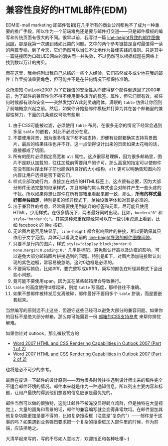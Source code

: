 # 兼容性良好的HTML邮件(EDM)

EDM(E-mail marketing 即邮件营销)在几乎所有的商业公司都免不了成为一种重要的推广手段，所以作为一个前端难免还是要与邮件打交道——只是邮件模板的编写和传统页面有很大的不同。很早以前，我写过一篇 [line-height导致的邮件图像间隙](/gap-on-images-in-mail-caused-by-line-height/)，那是我第一次遇到诸如此类的问题。文中的两个参考链接是当时最值得一读的两篇专稿，到了今天，它们仍然可以当仁不让地作为最佳实践的准则。只是其中一篇链接因为口碑UED网站的消失而一并失效，不过仍然可以根据标题在网络上找到数以万计的拷贝。

而在这里，我单纯列出我自己总结的一些个人经验，它们虽然或多或少地在我的邮件工作里扮演重要角色，但可能并不是在任何情况下都保持准确。

众所周知 OutLook2007 为了它操蛋的安全性从而使得整个邮件倒退回了2000年前，为了邮件的兼容性你不得不使用很多废弃的标签、属性，但它们很有效，被任何时候都有效和安全——突然发觉DW此刻灵魂附体，满眼的 `table` 仿佛让你回到了前端概念兴起之前。然后，如果你开始些邮件模板并打算为其在各个邮箱里的兼容性努力，下面的几条建议可能有些用：


1. 由于CSS可能被过滤，必须使用 `table` 布局。在很多无奈的情况下经常会遇到多层 `table` 的嵌套，对此不必过分在意。
2. 不要使用背景，因为很多情况下都不被支持，即便有些邮箱确实支持背景图片，最后的结果往往也并不好。这一点使得设计出来的页面如果太花哨的话，直接都成了切图。
3. 所有的图片必须指定高宽和 `alt` 属性。这点很容易理解，因为很多邮箱里，图片不是默认加载的，往往加载前需要用户的许可。那么高宽的指定可以使邮件在没有图片撑出样子前也能保持良好的大小结构，`alt` 更可以明确告知图片的内容让用户选择是否下载它们。
4. 样式全部改成行内，直接加在对应的HTML标签上。这点很有必要，因为大部分邮件无法完整的继承样式，并且邮箱的默认样式也会对邮件产生一些头疼的干扰。所以如果你想让邮件在所有邮箱里看起来都一致，那么，**所有的样式最好都单独指定**，特别是IE的怪异模式下，单独设置字体和对其是必须的。
5. 出于兼容性的考虑，经常需要使用到废弃的标签和元素。尽可能只使用HTML，少用样式。在很多情况下，两者最好同时出现。比如，`border="0"` 和 `style="border:0;"`。其实这种双重保障经常可以在一些引用资源上看到，比如 facebook 的 like 按钮。
6. 无论图片是否用块显示，`line-height` 都会影响图片的拼接，所以要确保其只作用于文字范围。具体可以看我之前的 [line-height导致的邮件图像间隙](/gap-on-images-in-mail-caused-by-line-height/)。
7. 只要不是行内的图片，样式 `style="display:block;border:0 none;margin:0;pading:0;"` 几乎是标配。避免默认行高以及边框的影响，可以避免大部分邮箱图片拼接遇到的问题。特别是IE下，对图片添加链接默认出现的紫色边框，常容易被忽略，这时0边框是必须的。
8. 不要简写颜色，比如#fff，要完整写成#ffffff。简写的颜色在IE怪异模式下会出些小问题。
9. 竟可能不要使用span，因为其在某些邮箱里会导致换行。
10. `table` 的高度使用td撑起来，别给 `table` 写高度，那样往往不准确。
11. 如果不想邮件被转发后支离破碎，邮件最好不要用多个 `table` 拼装，而是要嵌套起来。


当然编写的原则远不止这些，但遵守这些已经可以避免大部分的兼容问题。如果你的目标不是绝大部分邮箱，那么你可能需要一份 [邮箱的CSS支持参考](http://www.campaignmonitor.com/blog/post/2533/a-guide-to-css-support-in-emai-2/#pc) 来帮你排忧解难。

如果你针对 outlook，那么微软官方的

- [Word 2007 HTML and CSS Rendering Capabilities in Outlook 2007 (Part 1 of 2)](http://msdn.microsoft.com/en-us/library/aa338201(v=office.12).aspx)
- [Word 2007 HTML and CSS Rendering Capabilities in Outlook 2007 (Part 2 of 2)](http://msdn.microsoft.com/en-us/library/aa338200(v=office.12).aspx)

也将是必不可少的参考。

最后在废话一下邮件的设计原则——因为很多时候往往遇到设计师出来的稿件完全不适合邮件环境的情况。邮件本来就是作为一种通知信息，所以列出主要内容和标题，让用户最快的得到他们想要的信息应该是最优先的。

邮件当然可以做的很独特，这能让邮件不被淹没显得鹤立鸡群，但是独特在大量视觉上，大量的圆角和背景的话，邮件的兼容编写就会变得非常坎坷。在邮件里加其他复杂功能更加是要不得的，比如复杂搜索框（注意是“复杂的”）——邮件是干这事的吗？如果遇到业务强烈要求把一个复杂的搜索框加入邮件里的时候，作为前端，应该拒绝之。

大清早起来写的，写的不尽如人意地方，欢迎指正和各种吐槽~:)